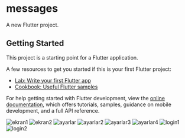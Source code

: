 # messages

A new Flutter project.

## Getting Started

This project is a starting point for a Flutter application.

A few resources to get you started if this is your first Flutter project:

- [Lab: Write your first Flutter app](https://docs.flutter.dev/get-started/codelab)
- [Cookbook: Useful Flutter samples](https://docs.flutter.dev/cookbook)

For help getting started with Flutter development, view the
[online documentation](https://docs.flutter.dev/), which offers tutorials,
samples, guidance on mobile development, and a full API reference.

![ekran1](https://user-images.githubusercontent.com/110173521/228270779-6134aee4-1112-4f05-b41f-a40b69a00d02.PNG)
![ekran2](https://user-images.githubusercontent.com/110173521/228270952-96c01c41-f716-456f-983c-911039803302.PNG)
![ayarlar](https://user-images.githubusercontent.com/110173521/228270970-708044ea-3ba8-4b6f-95e7-153415fa1339.PNG)
![ayarlar2](https://user-images.githubusercontent.com/110173521/228270994-4e2c041f-d31b-4f64-b177-4f7d05d7c063.PNG)
![ayarlar3](https://user-images.githubusercontent.com/110173521/228271005-1f73543f-dc69-4d25-8359-d573630f2762.PNG)
![ayarlar4](https://user-images.githubusercontent.com/110173521/228271021-ab3b43b6-0b87-465d-9636-73e2fbfb3369.PNG)
![login1](https://user-images.githubusercontent.com/110173521/228271806-74f47ad5-b84c-4f92-be7b-f6079a2514aa.PNG)
![login2](https://user-images.githubusercontent.com/110173521/228271825-c8c21e31-e8c8-46e8-a883-009eec0c1bda.PNG)

